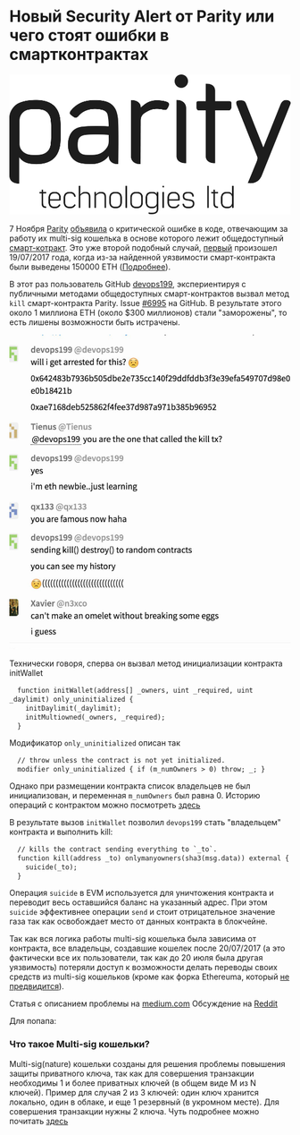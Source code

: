 # Новый Security Alert от Parity или чего стоят ошибки в смартконтрактах 

![Parity](paritytech-hero-lg.png)

7 Ноября [Parity](https://paritytech.io) [объявила](https://paritytech.io/blog/security-alert.html) о критической ошибке в коде, отвечающим за работу их multi-sig кошелька в основе которого лежит общедоступный [смарт-котракт](https://github.com/paritytech/parity/blob/v1.8.2/js/src/contracts/snippets/enhanced-wallet.sol). Это уже второй подобный случай, [первый](https://paritytech.io/blog/security-alert-high-2.html) произошел 19/07/2017 года, когда из-за найденной уязвимости смарт-контракта были выведены 150000 ETH ([Подробнее](https://habrahabr.ru/post/333754/)).

В этот раз пользователь GitHub [devops199](https://github.com/devops199), экспериентируя с публичными методами общедоступных смарт-контрактов вызвал метод `kill` смарт-контракта Parity. Issue [#6995](https://github.com/paritytech/parity/issues/6995) на GitHub. В результате этого около 1 миллиона ETH (около $300 миллионов) стали "заморожены", то есть лишены возможности быть истрачены.

![devops199](devops199.jpg)

Технически говоря, сперва он вызвал метод инициализации контракта initWallet
```
  function initWallet(address[] _owners, uint _required, uint _daylimit) only_uninitialized {
    initDaylimit(_daylimit);
    initMultiowned(_owners, _required);
  }
```
Модификатор `only_uninitialized` описан так
```
  // throw unless the contract is not yet initialized.
  modifier only_uninitialized { if (m_numOwners > 0) throw; _; }
```

Однако при размещении контракта список владельцев не был инициализован, и переменная `m_numOwners` был равна 0. Историю операций с контрактом можно посмотреть [здесь](https://etherscan.io/address/0x863df6bfa4469f3ead0be8f9f2aae51c91a907b4)

В результате вызов `initWallet` позволил `devops199` стать "владельцем" контракта и выполнить kill:
```
  // kills the contract sending everything to `_to`.
  function kill(address _to) onlymanyowners(sha3(msg.data)) external {
    suicide(_to);
  }
```

Операция `suicide` в EVM используется для уничтожения контракта и переводит весь оставшийся баланс на указанный адрес. При этом `suicide` эффективнее операции `send` и стоит отрицательное значение газа так как освобождает место от данных контракта в блокчейне.

Так как вся логика работы multi-sig кошелька была зависима от контракта, все владельцы, создавшие кошелек после 20/07/2017 (а это фактически все их пользователи, так как до 20 июля была другая уязвимость) потеряли доступ к возможности делать переводы своих средств из multi-sig кошельков (кроме как форка Ethereuma, который [не предвидится](https://twitter.com/VitalikButerin/status/928172344631115776)).

Статья с описанием проблемы на [medium.com](https://blog.springrole.com/parity-multi-sig-wallets-funds-frozen-explained-768ac072763c)
Обсуждение на [Reddit](https://www.reddit.com/r/ethereum/comments/7bchez/parity_multisig_wallets_deployed_after_730_issue/)



Для попапа:
### Что такое Multi-sig кошельки?
Multi-sig(nature) кошельки созданы для решения проблемы повышения защиты приватного ключа, так как для совершения транзакции необходимы 1 и более приватных ключей (в общем виде M из N ключей). Пример для случая 2 из 3 ключей: один ключ хранится локально, один в облаке, и еще 1 резервный (в укромном месте). Для совершения транзакции нужны 2 ключа. Чуть подробнее можно почитать [здесь](https://99bitcoins.com/what-is-multi%C2%ADsig-bitcoin-wallet-should-you-using-one/)


